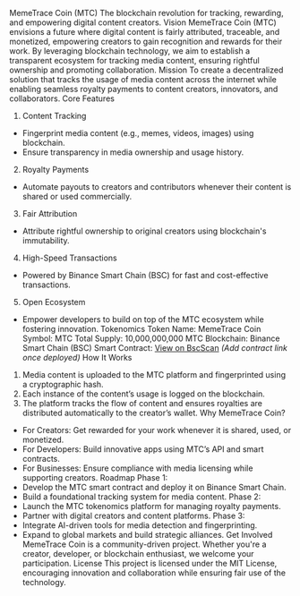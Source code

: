 MemeTrace Coin (MTC)
The blockchain revolution for tracking, rewarding, and empowering digital content creators.
Vision
MemeTrace Coin (MTC) envisions a future where digital content is fairly attributed, traceable, and monetized, empowering creators to gain recognition and rewards for their work. By leveraging blockchain technology, we aim to establish a transparent ecosystem for tracking media content, ensuring rightful ownership and promoting collaboration.
Mission
To create a decentralized solution that tracks the usage of media content across the internet while enabling seamless royalty payments to content creators, innovators, and collaborators.
Core Features
1. Content Tracking
- Fingerprint media content (e.g., memes, videos, images) using blockchain.
- Ensure transparency in media ownership and usage history.
2. Royalty Payments
- Automate payouts to creators and contributors whenever their content is shared or used commercially.
3. Fair Attribution
- Attribute rightful ownership to original creators using blockchain's immutability.
4. High-Speed Transactions
- Powered by Binance Smart Chain (BSC) for fast and cost-effective transactions.
5. Open Ecosystem
- Empower developers to build on top of the MTC ecosystem while fostering innovation.
Tokenomics
Token Name: MemeTrace Coin
Symbol: MTC
Total Supply: 10,000,000,000 MTC
Blockchain: Binance Smart Chain (BSC)
Smart Contract: [View on BscScan](#) *(Add contract link once deployed)*
How It Works
1. Media content is uploaded to the MTC platform and fingerprinted using a cryptographic hash.
2. Each instance of the content’s usage is logged on the blockchain.
3. The platform tracks the flow of content and ensures royalties are distributed automatically to the creator’s wallet.
Why MemeTrace Coin?
- For Creators: Get rewarded for your work whenever it is shared, used, or monetized.
- For Developers: Build innovative apps using MTC’s API and smart contracts.
- For Businesses: Ensure compliance with media licensing while supporting creators.
Roadmap
Phase 1:
- Develop the MTC smart contract and deploy it on Binance Smart Chain.
- Build a foundational tracking system for media content.
Phase 2:
- Launch the MTC tokenomics platform for managing royalty payments.
- Partner with digital creators and content platforms.
Phase 3:
- Integrate AI-driven tools for media detection and fingerprinting.
- Expand to global markets and build strategic alliances.
Get Involved
MemeTrace Coin is a community-driven project. Whether you're a creator, developer, or blockchain enthusiast, we welcome your participation.
License
This project is licensed under the MIT License, encouraging innovation and collaboration while ensuring fair use of the technology.
